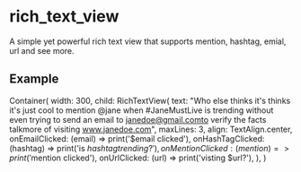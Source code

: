 # rich_text_view

A simple yet powerful rich text view that supports mention, hashtag, emial, url and see more.

## Example
Container(
            width: 300,
            child: RichTextView(
              text:
                  "Who else thinks it's thinks it's just cool to mention @jane when #JaneMustLive is trending without even trying to send an email to janedoe@gmail.comto verify the facts talkmore of visiting www.janedoe.com",
              maxLines: 3,
              align: TextAlign.center,
              onEmailClicked: (email) => print('$email clicked'),
              onHashTagClicked: (hashtag) => print('is $hashtag trending?'),
              onMentionClicked: (mention) => print('$mention clicked'),
              onUrlClicked: (url) => print('visting $url?'),
            ),
          )
